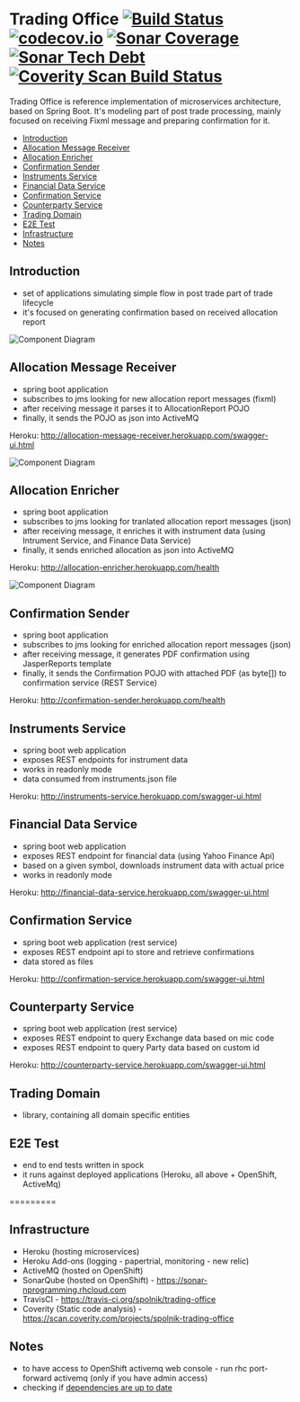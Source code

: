 # Trading Office [![Build Status](https://travis-ci.org/spolnik/trading-office.svg?branch=master)](https://travis-ci.org/spolnik/trading-office) [![codecov.io](https://codecov.io/github/spolnik/trading-office/coverage.svg?branch=master)](https://codecov.io/github/spolnik/trading-office?branch=master) [![Sonar Coverage](https://img.shields.io/sonar/https/sonar-nprogramming.rhcloud.com/trading-office/coverage.svg)](https://sonar-nprogramming.rhcloud.com/dashboard/index/1) [![Sonar Tech Debt](https://img.shields.io/sonar/https/sonar-nprogramming.rhcloud.com/trading-office/tech_debt.svg)](https://sonar-nprogramming.rhcloud.com/dashboard/index/1) [![Coverity Scan Build Status](https://scan.coverity.com/projects/7604/badge.svg)](https://scan.coverity.com/projects/spolnik-trading-office)

Trading Office is reference implementation of microservices architecture, based on Spring Boot. It's modeling part of post trade processing, mainly focused on receiving Fixml message and preparing confirmation for it.

- [Introduction](#introduction)
- [Allocation Message Receiver](#allocation-message-receiver)
- [Allocation Enricher](#allocation-enricher)
- [Confirmation Sender](#confirmation-sender)
- [Instruments Service](#instruments-service)
- [Financial Data Service](#financial-data-service)
- [Confirmation Service](#confirmation-service)
- [Counterparty Service](#counterparty-service)
- [Trading Domain](#trading-domain)
- [E2E Test](#e2e-test)
- [Infrastructure](#infrastructure)
- [Notes](#notes)

## Introduction

- set of applications simulating simple flow in post trade part of trade lifecycle
- it's focused on generating confirmation based on received allocation report

![Component Diagram](https://raw.githubusercontent.com/spolnik/trading-office/master/design/component_diagram.png)

## Allocation Message Receiver
- spring boot application
- subscribes to jms looking for new allocation report messages (fixml)
- after receiving message it parses it to AllocationReport POJO
- finally, it sends the POJO as json into ActiveMQ

Heroku: http://allocation-message-receiver.herokuapp.com/swagger-ui.html

![Component Diagram](https://raw.githubusercontent.com/spolnik/trading-office/master/design/allocation_message_receiver.png)

## Allocation Enricher
- spring boot application
- subscribes to jms looking for tranlated allocation report messages (json)
- after receiving message, it enriches it with instrument data (using Intrument Service, and Finance Data Service)
- finally, it sends enriched allocation as json into ActiveMQ

Heroku: http://allocation-enricher.herokuapp.com/health

![Component Diagram](https://raw.githubusercontent.com/spolnik/trading-office/master/design/allocation_enricher.png)

## Confirmation Sender
- spring boot application
- subscribes to jms looking for enriched allocation report messages (json)
- after receiving message, it generates PDF confirmation using JasperReports template
- finally, it sends the Confirmation POJO with attached PDF (as byte[]) to confirmation service (REST Service)

Heroku: http://confirmation-sender.herokuapp.com/health

## Instruments Service
- spring boot web application
- exposes REST endpoints for instrument data
- works in readonly mode
- data consumed from instruments.json file

Heroku: http://instruments-service.herokuapp.com/swagger-ui.html

## Financial Data Service
- spring boot web application
- exposes REST endpoint for financial data (using Yahoo Finance Api)
- based on a given symbol, downloads instrument data with actual price
- works in readonly mode

Heroku: http://financial-data-service.herokuapp.com/swagger-ui.html

## Confirmation Service
- spring boot web application (rest service)
- exposes REST endpoint api to store and retrieve confirmations
- data stored as files

Heroku: http://confirmation-service.herokuapp.com/swagger-ui.html

## Counterparty Service
- spring boot web application (rest service)
- exposes REST endpoint to query Exchange data based on mic code
- exposes REST endpoint to query Party data based on custom id

Heroku: http://counterparty-service.herokuapp.com/swagger-ui.html

## Trading Domain
- library, containing all domain specific entities

## E2E Test
- end to end tests written in spock
- it runs against deployed applications (Heroku, all above + OpenShift, ActiveMq)

=========

## Infrastructure
- Heroku (hosting microservices)
- Heroku Add-ons (logging - papertrial, monitoring - new relic)
- ActiveMQ (hosted on OpenShift)
- SonarQube (hosted on OpenShift) - https://sonar-nprogramming.rhcloud.com
- TravisCI - https://travis-ci.org/spolnik/trading-office
- Coverity (Static code analysis) - https://scan.coverity.com/projects/spolnik-trading-office

## Notes
- to have access to OpenShift activemq web console - run rhc port-forward activemq (only if you have admin access)
- checking if [dependencies are up to date](https://www.versioneye.com/user/projects/56ad39427e03c7003ba41427)
